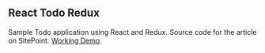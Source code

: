 ##  React Todo Redux

Sample Todo application using React and Redux.
Source code for the []() article on SitePoint. [Working Demo]().
